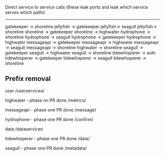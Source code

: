 Direct service to service calls 
(these leak ports and leak which service serves which path)i

------------------------------
gatekeeper -> shoreline
jellyfish -> gatekeeper
jellyfish-> seagull
jellyfish-> shoreline
shoreline -> gatekeeper
shoreline -> highwater
hydrophone -> shoreline
hydrophone -> seagull
hydrophone -> gatekeeper
hydrophone -> highwater
messageapi -> gatekeeper
messageapi -> highwater
messageapi -> seagull
messageapi -> shoreline
highwater -> shoreline
seagull -> gatekeeper
seagull -> highwater
seagull -> shoreline
tidewhisperer -> auth
tidewhisperer -> gatekeeper
tidewhisperer -> seagull
tidewhisperer -> shoreline

Prefix removal
----
user
  /userservices/

highwater - phase on PR done
  /metrics/

messageapi - phase one PR done
  /message/

hydrophone - phase one PR done
  /confirm/

data
  /dataservices

tidewhisperer - phase one PR done
  /data/

seagull - phase one PR done
  /metadata/



